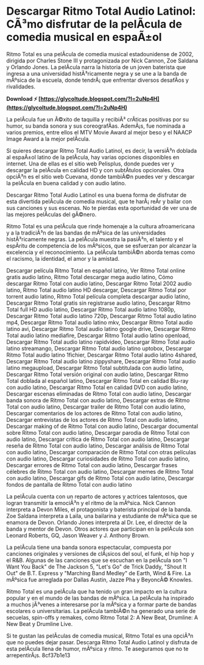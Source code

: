 
 
# Descargar Ritmo Total Audio Latinol: CÃ³mo disfrutar de la pelÃ­cula de comedia musical en espaÃ±ol
 
Ritmo Total es una pelÃ­cula de comedia musical estadounidense de 2002, dirigida por Charles Stone III y protagonizada por Nick Cannon, Zoe Saldana y Orlando Jones. La pelÃ­cula narra la historia de un joven baterista que ingresa a una universidad histÃ³ricamente negra y se une a la banda de mÃºsica de la escuela, donde tendrÃ¡ que enfrentar diversos desafÃ­os y rivalidades.
 
**Download ⚡ [https://glycoltude.blogspot.com/?l=2uNp4H](https://glycoltude.blogspot.com/?l=2uNp4H)**


 
La pelÃ­cula fue un Ã©xito de taquilla y recibiÃ³ crÃ­ticas positivas por su humor, su banda sonora y sus coreografÃ­as. AdemÃ¡s, fue nominada a varios premios, entre ellos el MTV Movie Award al mejor beso y el NAACP Image Award a la mejor pelÃ­cula.
 
Si quieres descargar Ritmo Total Audio Latinol, es decir, la versiÃ³n doblada al espaÃ±ol latino de la pelÃ­cula, hay varias opciones disponibles en internet. Una de ellas es el sitio web Pelisplus, donde puedes ver y descargar la pelÃ­cula en calidad HD y con subtÃ­tulos opcionales. Otra opciÃ³n es el sitio web Cuevana, donde tambiÃ©n puedes ver y descargar la pelÃ­cula en buena calidad y con audio latino.
 
Descargar Ritmo Total Audio Latinol es una buena forma de disfrutar de esta divertida pelÃ­cula de comedia musical, que te harÃ¡ reÃ­r y bailar con sus canciones y sus escenas. No te pierdas esta oportunidad de ver una de las mejores pelÃ­culas del gÃ©nero.
  
Ritmo Total es una pelÃ­cula que rinde homenaje a la cultura afroamericana y a la tradiciÃ³n de las bandas de mÃºsica de las universidades histÃ³ricamente negras. La pelÃ­cula muestra la pasiÃ³n, el talento y el espÃ­ritu de competencia de los mÃºsicos, que se esfuerzan por alcanzar la excelencia y el reconocimiento. La pelÃ­cula tambiÃ©n aborda temas como el racismo, la identidad, el amor y la amistad.
 
Descargar película Ritmo Total en español latino,  Ver Ritmo Total online gratis audio latino,  Ritmo Total descargar mega audio latino,  Cómo descargar Ritmo Total con audio latino,  Descargar Ritmo Total 2002 audio latino,  Ritmo Total audio latino HD descargar,  Descargar Ritmo Total por torrent audio latino,  Ritmo Total película completa descargar audio latino,  Descargar Ritmo Total gratis sin registrarse audio latino,  Descargar Ritmo Total full HD audio latino,  Descargar Ritmo Total audio latino 1080p,  Descargar Ritmo Total audio latino 720p,  Descargar Ritmo Total audio latino mp4,  Descargar Ritmo Total audio latino mkv,  Descargar Ritmo Total audio latino avi,  Descargar Ritmo Total audio latino google drive,  Descargar Ritmo Total audio latino mediafire,  Descargar Ritmo Total audio latino openload,  Descargar Ritmo Total audio latino rapidvideo,  Descargar Ritmo Total audio latino streamango,  Descargar Ritmo Total audio latino uptobox,  Descargar Ritmo Total audio latino 1fichier,  Descargar Ritmo Total audio latino 4shared,  Descargar Ritmo Total audio latino zippyshare,  Descargar Ritmo Total audio latino megaupload,  Descargar Ritmo Total subtitulada con audio latino,  Descargar Ritmo Total versión original con audio latino,  Descargar Ritmo Total doblada al español latino,  Descargar Ritmo Total en calidad Blu-ray con audio latino,  Descargar Ritmo Total en calidad DVD con audio latino,  Descargar escenas eliminadas de Ritmo Total con audio latino,  Descargar banda sonora de Ritmo Total con audio latino,  Descargar extras de Ritmo Total con audio latino,  Descargar trailer de Ritmo Total con audio latino,  Descargar comentarios de los actores de Ritmo Total con audio latino,  Descargar entrevistas de los actores de Ritmo Total con audio latino,  Descargar making of de Ritmo Total con audio latino,  Descargar documental sobre Ritmo Total con audio latino,  Descargar parodia de Ritmo Total con audio latino,  Descargar crítica de Ritmo Total con audio latino,  Descargar reseña de Ritmo Total con audio latino,  Descargar análisis de Ritmo Total con audio latino,  Descargar comparación de Ritmo Total con otras películas con audio latino,  Descargar curiosidades de Ritmo Total con audio latino,  Descargar errores de Ritmo Total con audio latino,  Descargar frases célebres de Ritmo Total con audio latino,  Descargar memes de Ritmo Total con audio latino,  Descargar gifs de Ritmo Total con audio latino,  Descargar fondos de pantalla de Ritmo Total con audio latino
 
La pelÃ­cula cuenta con un reparto de actores y actrices talentosos, que logran transmitir la emociÃ³n y el ritmo de la mÃºsica. Nick Cannon interpreta a Devon Miles, el protagonista y baterista principal de la banda. Zoe Saldana interpreta a Laila, una bailarina y estudiante de mÃºsica que se enamora de Devon. Orlando Jones interpreta al Dr. Lee, el director de la banda y mentor de Devon. Otros actores que participan en la pelÃ­cula son Leonard Roberts, GQ, Jason Weaver y J. Anthony Brown.
 
La pelÃ­cula tiene una banda sonora espectacular, compuesta por canciones originales y versiones de clÃ¡sicos del soul, el funk, el hip hop y el R&B. Algunas de las canciones que se escuchan en la pelÃ­cula son "I Want You Back" de The Jackson 5, "Let's Go" de Trick Daddy, "Shout It Out" de B.T. Express y "Marching Band Medley" de Earth, Wind & Fire. La mÃºsica fue arreglada por Dallas Austin, Jazze Pha y BeyoncÃ© Knowles.
  
Ritmo Total es una pelÃ­cula que ha tenido un gran impacto en la cultura popular y en el mundo de las bandas de mÃºsica. La pelÃ­cula ha inspirado a muchos jÃ³venes a interesarse por la mÃºsica y a formar parte de bandas escolares o universitarias. La pelÃ­cula tambiÃ©n ha generado una serie de secuelas, spin-offs y remakes, como Ritmo Total 2: A New Beat, Drumline: A New Beat y Drumline Live.
 
Si te gustan las pelÃ­culas de comedia musical, Ritmo Total es una opciÃ³n que no puedes dejar pasar. Descarga Ritmo Total Audio Latinol y disfruta de esta pelÃ­cula llena de humor, mÃºsica y ritmo. Te aseguramos que no te arrepentirÃ¡s.
 8cf37b1e13
 
